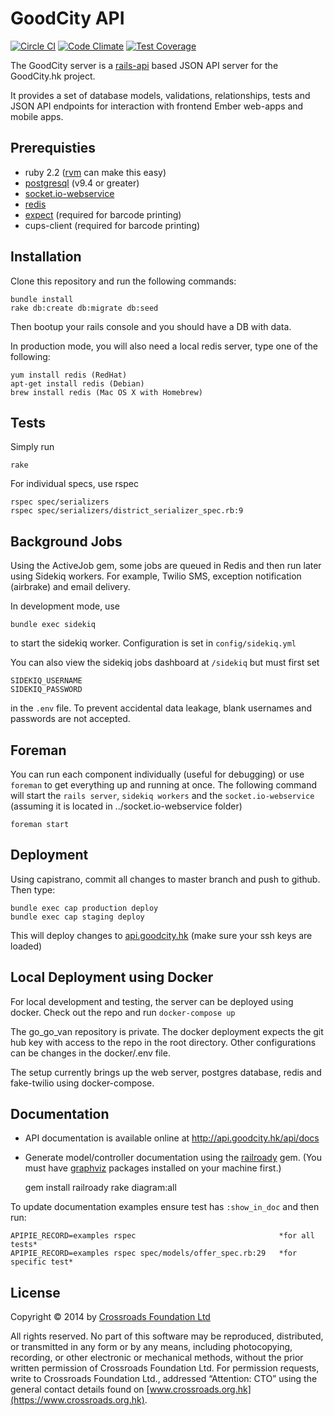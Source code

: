# GoodCity API
[![Circle CI](https://circleci.com/gh/crossroads/api.goodcity.svg?style=svg)](https://circleci.com/gh/crossroads/api.goodcity)
[![Code Climate](https://codeclimate.com/github/crossroads/api.goodcity/badges/gpa.svg)](https://codeclimate.com/github/crossroads/api.goodcity)
[![Test Coverage](https://codeclimate.com/github/crossroads/api.goodcity/badges/coverage.svg)](https://codeclimate.com/github/crossroads/api.goodcity)

The GoodCity server is a [rails-api](https://github.com/rails-api/rails-api) based JSON API server for the GoodCity.hk project.

It provides a set of database models, validations, relationships, tests and JSON API endpoints for interaction with frontend Ember web-apps and mobile apps.

## Prerequisties

* ruby 2.2 ([rvm](http://rvm.io/) can make this easy)
* [postgresql](http://www.postgresql.org/) (v9.4 or greater)
* [socket.io-webservice](https://github.com/crossroads/socket.io-webservice)
* [redis](http://redis.io/)
* [expect](http://expect.sourceforge.net/) (required for barcode printing)
* cups-client (required for barcode printing)

## Installation

Clone this repository and run the following commands:

    bundle install
    rake db:create db:migrate db:seed

Then bootup your rails console and you should have a DB with data.

In production mode, you will also need a local redis server, type one of the following:

    yum install redis (RedHat)
    apt-get install redis (Debian)
    brew install redis (Mac OS X with Homebrew)

## Tests

Simply run

    rake

For individual specs, use rspec

    rspec spec/serializers
    rspec spec/serializers/district_serializer_spec.rb:9

## Background Jobs

Using the ActiveJob gem, some jobs are queued in Redis and then run later using Sidekiq workers.
For example, Twilio SMS, exception notification (airbrake) and email delivery.

In development mode, use

    bundle exec sidekiq

to start the sidekiq worker. Configuration is set in ```config/sidekiq.yml```

You can also view the sidekiq jobs dashboard at ```/sidekiq``` but must first set

    SIDEKIQ_USERNAME
    SIDEKIQ_PASSWORD

in the ```.env``` file. To prevent accidental data leakage, blank usernames and passwords are not accepted.

## Foreman

You can run each component individually (useful for debugging) or use ```foreman``` to get everything up and running at once.
The following command will start the ```rails server```, ```sidekiq workers``` and the ```socket.io-webservice``` (assuming it is located in ../socket.io-webservice folder)

    foreman start


## Deployment

Using capistrano, commit all changes to master branch and push to github. Then type:

    bundle exec cap production deploy
    bundle exec cap staging deploy

This will deploy changes to [api.goodcity.hk](http://api.goodcity.hk) (make sure your ssh keys are loaded)

## Local Deployment using Docker

For local development and testing, the server can be deployed using docker. Check out the repo and run `docker-compose up`

The go_go_van repository is private. The docker deployment expects the git hub key with access to the repo in the root directory.
Other configurations can be changes in the docker/.env file.

The setup currently brings up the web server, postgres database, redis and fake-twilio using docker-compose.


## Documentation

* API documentation is available online at http://api.goodcity.hk/api/docs
* Generate model/controller documentation using the [railroady](https://github.com/preston/railroady) gem. (You must have [graphviz](http://www.graphviz.org/) packages installed on your machine first.)

    gem install railroady
    rake diagram:all

To update documentation examples ensure test has `:show_in_doc` and then run:

    APIPIE_RECORD=examples rspec                                *for all tests*
    APIPIE_RECORD=examples rspec spec/models/offer_spec.rb:29   *for specific test*

## License

Copyright © 2014 by [Crossroads Foundation Ltd](https://www.crossroads.org.hk)

All rights reserved. No part of this software may be reproduced, distributed, or transmitted in any form or by any means, including photocopying, recording, or other electronic or mechanical methods, without the prior written permission of Crossroads Foundation Ltd. For permission requests, write to Crossroads Foundation Ltd., addressed “Attention: CTO” using the general contact details found on [www.crossroads.org.hk](https://www.crossroads.org.hk).

